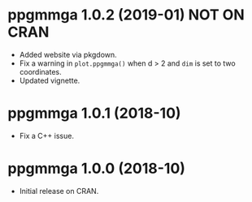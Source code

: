# ppgmmga 1.0.2 (2019-01) NOT ON CRAN

- Added website via pkgdown.
- Fix a warning in `plot.ppgmmga()` when d > 2 and `dim` is set to two 
  coordinates.
- Updated vignette.
  
# ppgmmga 1.0.1 (2018-10)

- Fix a C++ issue. 

# ppgmmga 1.0.0 (2018-10)

- Initial release on CRAN.
